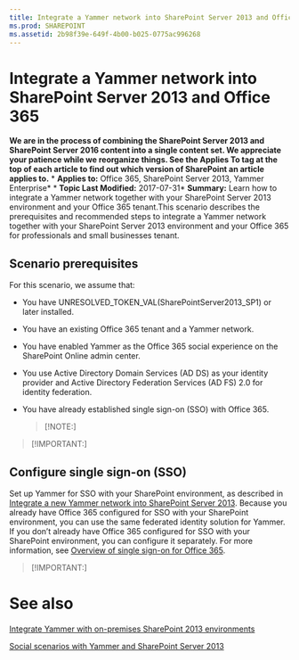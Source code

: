 ```yaml
---
title: Integrate a Yammer network into SharePoint Server 2013 and Office 365
ms.prod: SHAREPOINT
ms.assetid: 2b98f39e-649f-4b00-b025-0775ac996268
---
```



# Integrate a Yammer network into SharePoint Server 2013 and Office 365
 **We are in the process of combining the SharePoint Server 2013 and SharePoint Server 2016 content into a single content set. We appreciate your patience while we reorganize things. See the Applies To tag at the top of each article to find out which version of SharePoint an article applies to.** * **Applies to:** Office 365, SharePoint Server 2013, Yammer Enterprise*  * **Topic Last Modified:** 2017-07-31* **Summary:** Learn how to integrate a Yammer network together with your SharePoint Server 2013 environment and your Office 365 tenant.This scenario describes the prerequisites and recommended steps to integrate a Yammer network together with your SharePoint Server 2013 environment and your Office 365 for professionals and small businesses tenant.
## Scenario prerequisites

For this scenario, we assume that:
- You have UNRESOLVED_TOKEN_VAL(SharePointServer2013_SP1) or later installed.
    
  
- You have an existing Office 365 tenant and a Yammer network.
    
  
- You have enabled Yammer as the Office 365 social experience on the SharePoint Online admin center.
    
  
- You use Active Directory Domain Services (AD DS) as your identity provider and Active Directory Federation Services (AD FS) 2.0 for identity federation.
    
  
- You have already established single sign-on (SSO) with Office 365. 
    
    > [!NOTE:]
      

> [!IMPORTANT:]

  
    
    


## Configure single sign-on (SSO)

Set up Yammer for SSO with your SharePoint environment, as described in  [Integrate a new Yammer network into SharePoint Server 2013](html/integrate-a-new-yammer-network-into-sharepoint-server-2013.md). Because you already have Office 365 configured for SSO with your SharePoint environment, you can use the same federated identity solution for Yammer. If you don’t already have Office 365 configured for SSO with your SharePoint environment, you can configure it separately. For more information, see  [Overview of single sign-on for Office 365](https://go.microsoft.com/fwlink/p/?LinkId=507538).
> [!IMPORTANT:]

  
    
    


# See also

#### 

 [Integrate Yammer with on-premises SharePoint 2013 environments](html/integrate-yammer-with-on-premises-sharepoint-2013-environments.md)
  
    
    
 [Social scenarios with Yammer and SharePoint Server 2013](html/social-scenarios-with-yammer-and-sharepoint-server-2013.md)
  
    
    

  
    
    

